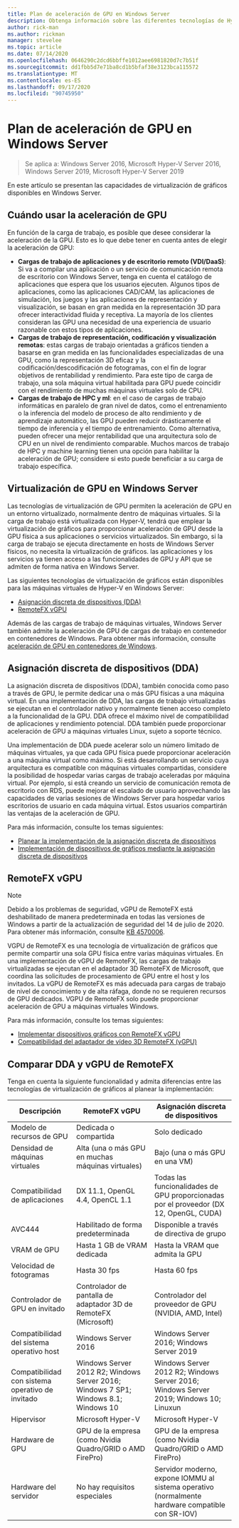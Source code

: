 ```yaml
---
title: Plan de aceleración de GPU en Windows Server
description: Obtenga información sobre las diferentes tecnologías de Hyper-V para la aceleración de GPU, incluido DDA y vGPU de RemoteFX
author: rick-man
ms.author: rickman
manager: stevelee
ms.topic: article
ms.date: 07/14/2020
ms.openlocfilehash: 0646290c2dcd6bbffe1012aee6981820d7c7b51f
ms.sourcegitcommit: dd1fbb5d7e71ba8cd1b5bfaf38e3123bca115572
ms.translationtype: MT
ms.contentlocale: es-ES
ms.lasthandoff: 09/17/2020
ms.locfileid: "90745950"
---
```

# <a name="plan-for-gpu-acceleration-in-windows-server"></a>Plan de aceleración de GPU en Windows Server

> Se aplica a: Windows Server 2016, Microsoft Hyper-V Server 2016, Windows Server 2019, Microsoft Hyper-V Server 2019

En este artículo se presentan las capacidades de virtualización de gráficos disponibles en Windows Server.

## <a name="when-to-use-gpu-acceleration"></a>Cuándo usar la aceleración de GPU

En función de la carga de trabajo, es posible que desee considerar la aceleración de la GPU. Esto es lo que debe tener en cuenta antes de elegir la aceleración de GPU:

- **Cargas de trabajo de aplicaciones y de escritorio remoto (VDI/DaaS)**: Si va a compilar una aplicación o un servicio de comunicación remota de escritorio con Windows Server, tenga en cuenta el catálogo de aplicaciones que espera que los usuarios ejecuten. Algunos tipos de aplicaciones, como las aplicaciones CAD/CAM, las aplicaciones de simulación, los juegos y las aplicaciones de representación y visualización, se basan en gran medida en la representación 3D para ofrecer interactividad fluida y receptiva. La mayoría de los clientes consideran las GPU una necesidad de una experiencia de usuario razonable con estos tipos de aplicaciones.
- **Cargas de trabajo de representación, codificación y visualización remotas**: estas cargas de trabajo orientadas a gráficos tienden a basarse en gran medida en las funcionalidades especializadas de una GPU, como la representación 3D eficaz y la codificación/descodificación de fotogramas, con el fin de lograr objetivos de rentabilidad y rendimiento. Para este tipo de carga de trabajo, una sola máquina virtual habilitada para GPU puede coincidir con el rendimiento de muchas máquinas virtuales solo de CPU.
- **Cargas de trabajo de HPC y ml**: en el caso de cargas de trabajo informáticas en paralelo de gran nivel de datos, como el entrenamiento o la inferencia del modelo de proceso de alto rendimiento y de aprendizaje automático, las GPU pueden reducir drásticamente el tiempo de inferencia y el tiempo de entrenamiento. Como alternativa, pueden ofrecer una mejor rentabilidad que una arquitectura solo de CPU en un nivel de rendimiento comparable. Muchos marcos de trabajo de HPC y machine learning tienen una opción para habilitar la aceleración de GPU; considere si esto puede beneficiar a su carga de trabajo específica.

## <a name="gpu-virtualization-in-windows-server"></a>Virtualización de GPU en Windows Server

Las tecnologías de virtualización de GPU permiten la aceleración de GPU en un entorno virtualizado, normalmente dentro de máquinas virtuales. Si la carga de trabajo está virtualizada con Hyper-V, tendrá que emplear la virtualización de gráficos para proporcionar aceleración de GPU desde la GPU física a sus aplicaciones o servicios virtualizados. Sin embargo, si la carga de trabajo se ejecuta directamente en hosts de Windows Server físicos, no necesita la virtualización de gráficos. las aplicaciones y los servicios ya tienen acceso a las funcionalidades de GPU y API que se admiten de forma nativa en Windows Server.

Las siguientes tecnologías de virtualización de gráficos están disponibles para las máquinas virtuales de Hyper-V en Windows Server:

- [Asignación discreta de dispositivos (DDA)](#discrete-device-assignment-dda)
- [RemoteFX vGPU](#remotefx-vgpu)

Además de las cargas de trabajo de máquinas virtuales, Windows Server también admite la aceleración de GPU de cargas de trabajo en contenedor en contenedores de Windows. Para obtener más información, consulte [aceleración de GPU en contenedores de Windows](/virtualization/windowscontainers/deploy-containers/gpu-acceleration).

## <a name="discrete-device-assignment-dda"></a>Asignación discreta de dispositivos (DDA)

La asignación discreta de dispositivos (DDA), también conocida como paso a través de GPU, le permite dedicar una o más GPU físicas a una máquina virtual. En una implementación de DDA, las cargas de trabajo virtualizadas se ejecutan en el controlador nativo y normalmente tienen acceso completo a la funcionalidad de la GPU. DDA ofrece el máximo nivel de compatibilidad de aplicaciones y rendimiento potencial. DDA también puede proporcionar aceleración de GPU a máquinas virtuales Linux, sujeto a soporte técnico.

Una implementación de DDA puede acelerar solo un número limitado de máquinas virtuales, ya que cada GPU física puede proporcionar aceleración a una máquina virtual como máximo. Si está desarrollando un servicio cuya arquitectura es compatible con máquinas virtuales compartidas, considere la posibilidad de hospedar varias cargas de trabajo aceleradas por máquina virtual. Por ejemplo, si está creando un servicio de comunicación remota de escritorio con RDS, puede mejorar el escalado de usuario aprovechando las capacidades de varias sesiones de Windows Server para hospedar varios escritorios de usuario en cada máquina virtual. Estos usuarios compartirán las ventajas de la aceleración de GPU.

Para más información, consulte los temas siguientes:

- [Planear la implementación de la asignación discreta de dispositivos](plan-for-deploying-devices-using-discrete-device-assignment.md)
- [Implementación de dispositivos de gráficos mediante la asignación discreta de dispositivos](../deploy/Deploying-graphics-devices-using-dda.md)

## <a name="remotefx-vgpu"></a>RemoteFX vGPU

> [!NOTE]
> Debido a los problemas de seguridad, vGPU de RemoteFX está deshabilitado de manera predeterminada en todas las versiones de Windows a partir de la actualización de seguridad del 14 de julio de 2020. Para obtener más información, consulte [KB 4570006](https://support.microsoft.com/help/4570006).

VGPU de RemoteFX es una tecnología de virtualización de gráficos que permite compartir una sola GPU física entre varias máquinas virtuales. En una implementación de vGPU de RemoteFX, las cargas de trabajo virtualizadas se ejecutan en el adaptador 3D RemoteFX de Microsoft, que coordina las solicitudes de procesamiento de GPU entre el host y los invitados. La vGPU de RemoteFX es más adecuada para cargas de trabajo de nivel de conocimiento y de alta ráfaga, donde no se requieren recursos de GPU dedicados. VGPU de RemoteFX solo puede proporcionar aceleración de GPU a máquinas virtuales Windows.

Para más información, consulte los temas siguientes:

- [Implementar dispositivos gráficos con RemoteFX vGPU](../deploy/deploy-graphics-devices-using-remotefx-vgpu.md)
- [Compatibilidad del adaptador de vídeo 3D RemoteFX (vGPU)](../../../remote/remote-desktop-services/rds-supported-config.md#remotefx-3d-video-adapter-vgpu-support)

## <a name="comparing-dda-and-remotefx-vgpu"></a>Comparar DDA y vGPU de RemoteFX

Tenga en cuenta la siguiente funcionalidad y admita diferencias entre las tecnologías de virtualización de gráficos al planear la implementación:

| Descripción | RemoteFX vGPU | Asignación discreta de dispositivos |
|--|--|--|
| Modelo de recursos de GPU | Dedicada o compartida | Solo dedicado |
| Densidad de máquinas virtuales | Alta (una o más GPU en muchas máquinas virtuales) | Bajo (una o más GPU en una VM) |
| Compatibilidad de aplicaciones | DX 11.1, OpenGL 4.4, OpenCL 1.1 | Todas las funcionalidades de GPU proporcionadas por el proveedor (DX 12, OpenGL, CUDA) |
| AVC444 | Habilitado de forma predeterminada | Disponible a través de directiva de grupo |
| VRAM de GPU | Hasta 1 GB de VRAM dedicada | Hasta la VRAM que admita la GPU |
| Velocidad de fotogramas | Hasta 30 fps | Hasta 60 fps |
| Controlador de GPU en invitado | Controlador de pantalla de adaptador 3D de RemoteFX (Microsoft) | Controlador del proveedor de GPU (NVIDIA, AMD, Intel) |
| Compatibilidad del sistema operativo host | Windows Server 2016 | Windows Server 2016; Windows Server 2019 |
| Compatibilidad con sistema operativo de invitado | Windows Server 2012 R2; Windows Server 2016; Windows 7 SP1; Windows 8.1; Windows 10 | Windows Server 2012 R2; Windows Server 2016; Windows Server 2019; Windows 10; Linuxun |
| Hipervisor | Microsoft Hyper-V | Microsoft Hyper-V |
| Hardware de GPU | GPU de la empresa (como Nvidia Quadro/GRID o AMD FirePro) | GPU de la empresa (como Nvidia Quadro/GRID o AMD FirePro) |
| Hardware del servidor | No hay requisitos especiales | Servidor moderno, expone IOMMU al sistema operativo (normalmente hardware compatible con SR-IOV) |